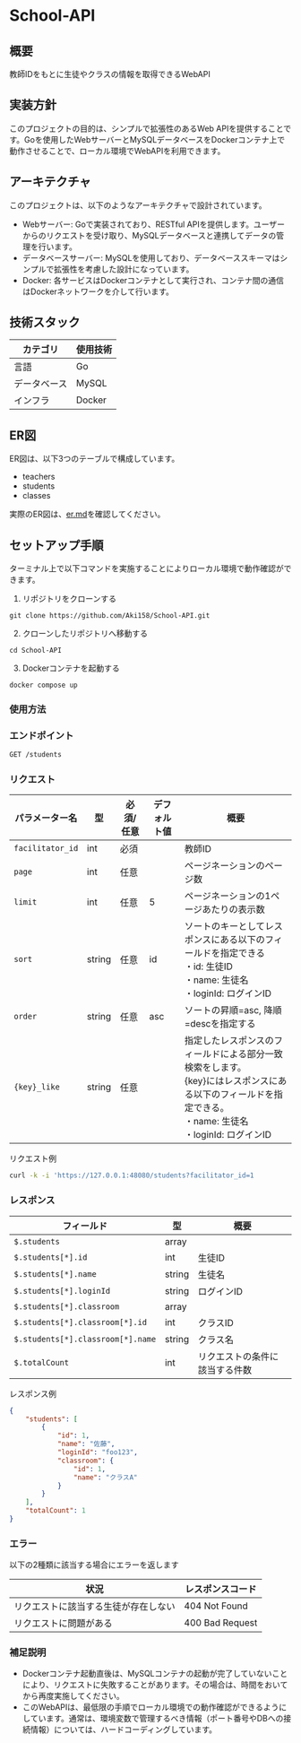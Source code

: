 # School-API

## 概要

教師IDをもとに生徒やクラスの情報を取得できるWebAPI

## 実装方針

このプロジェクトの目的は、シンプルで拡張性のあるWeb APIを提供することです。Goを使用したWebサーバーとMySQLデータベースをDockerコンテナ上で動作させることで、ローカル環境でWebAPIを利用できます。

## アーキテクチャ

このプロジェクトは、以下のようなアーキテクチャで設計されています。

- Webサーバー: Goで実装されており、RESTful APIを提供します。ユーザーからのリクエストを受け取り、MySQLデータベースと連携してデータの管理を行います。
- データベースサーバー: MySQLを使用しており、データベーススキーマはシンプルで拡張性を考慮した設計になっています。
- Docker: 各サービスはDockerコンテナとして実行され、コンテナ間の通信はDockerネットワークを介して行います。

## 技術スタック

| カテゴリ | 使用技術 |
| ------- | ------- |
| 言語 | Go |
| データベース | MySQL |
| インフラ | Docker |

## ER図

ER図は、以下3つのテーブルで構成しています。

- teachers
- students
- classes

実際のER図は、[er.md](https://github.com/Aki158/School-API/blob/main/design/er.md)を確認してください。

## セットアップ手順

ターミナル上で以下コマンドを実施することによりローカル環境で動作確認ができます。

1. リポジトリをクローンする
```
git clone https://github.com/Aki158/School-API.git
```

2. クローンしたリポジトリへ移動する
```
cd School-API
```

3. Dockerコンテナを起動する
```
docker compose up
```

### 使用方法

### エンドポイント

```bash
GET /students
```

### リクエスト

| パラメーター名 | 型 | 必須/任意 | デフォルト値 | 概要 |
| ------- | ------- | ------- | ------- | ------- |
| `facilitator_id` | int | 必須 |  | 教師ID |
| `page` | int | 任意 |  | ページネーションのページ数 |
| `limit` | int | 任意 | 5 | ページネーションの1ページあたりの表示数 |
| `sort` | string | 任意 | id | ソートのキーとしてレスポンスにある以下のフィールドを指定できる<br>・id: 生徒ID<br>・name: 生徒名<br>・loginId: ログインID |
| `order` | string | 任意 | asc | ソートの昇順=asc, 降順=descを指定する |
| `{key}_like` | string | 任意 |  | 指定したレスポンスのフィールドによる部分一致検索をします。<br>{key}にはレスポンスにある以下のフィールドを指定できる。<br>・name: 生徒名<br>・loginId: ログインID |

リクエスト例

```bash
curl -k -i 'https://127.0.0.1:48080/students?facilitator_id=1
```

### レスポンス

| フィールド | 型 | 概要 |
| ------- | ------- | ------- |
| `$.students` | array |  |
| `$.students[*].id` | int | 生徒ID |
| `$.students[*].name` | string | 生徒名 |
| `$.students[*].loginId` | string | ログインID |
| `$.students[*].classroom` | array |  |
| `$.students[*].classroom[*].id` | int | クラスID |
| `$.students[*].classroom[*].name` | string | クラス名 |
| `$.totalCount` | int | リクエストの条件に該当する件数 |

レスポンス例

```json
{
    "students": [
        {
            "id": 1,
            "name": "佐藤",
            "loginId": "foo123",
            "classroom": {
                "id": 1,
                "name": "クラスA"
            }
        }
    ],
    "totalCount": 1
}
```

### エラー

以下の2種類に該当する場合にエラーを返します

| 状況 | レスポンスコード |
| ------- | ------- |
| リクエストに該当する生徒が存在しない | 404 Not Found |
| リクエストに問題がある | 400 Bad Request |

### 補足説明

- Dockerコンテナ起動直後は、MySQLコンテナの起動が完了していないことにより、リクエストに失敗することがあります。その場合は、時間をおいてから再度実施してください。
- このWebAPIは、最低限の手順でローカル環境での動作確認ができるようにしています。通常は、環境変数で管理するべき情報（ポート番号やDBへの接続情報）については、ハードコーディングしています。
